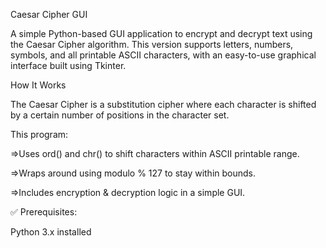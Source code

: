 Caesar Cipher GUI

A simple Python-based GUI application to encrypt and decrypt text using the Caesar Cipher algorithm. This version supports letters, numbers, symbols, and all printable ASCII characters, with an easy-to-use graphical interface built using Tkinter.

How It Works   

The Caesar Cipher is a substitution cipher where each character is shifted by a certain number of positions in the character set.

This program:

=>Uses ord() and chr() to shift characters within ASCII printable range.

=>Wraps around using modulo % 127 to stay within bounds.

=>Includes encryption & decryption logic in a simple GUI.


✅ Prerequisites:

Python 3.x installed

